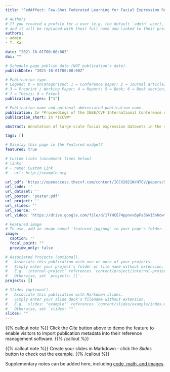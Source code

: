 ```yaml
---
title: "FedAffect: Few-Shot Federated Learning for Facial Expression Recognition"

# Authors
# If you created a profile for a user (e.g. the default `admin` user), write the username (folder name) here 
# and it will be replaced with their full name and linked to their profile.
authors:
- admin
- T. Kar

date: "2021-10-01T00:00:00Z"
doi: ""

# Schedule page publish date (NOT publication's date).
publishDate: "2021-10-01T00:00:00Z"

# Publication type.
# Legend: 0 = Uncategorized; 1 = Conference paper; 2 = Journal article;
# 3 = Preprint / Working Paper; 4 = Report; 5 = Book; 6 = Book section;
# 7 = Thesis; 8 = Patent
publication_types: ["1"]

# Publication name and optional abbreviated publication name.
publication: In *Proceedings of the IEEE/CVF International Conference on Computer Vision (ICCV) Workshops*
publication_short: In *ICCVW*

abstract: Annotation of large-scale facial expression datasets in the real world is a major challenge because of privacy concerns of the individuals due to which traditional supervised learning approaches won't scale. Moreover, training models on large curated datasets often leads to dataset bias which reduces generalizability for real world use. Federated learning is a recent paradigm for training models collaboratively with decentralized private data on user devices. **In this paper, we propose a few-shot federated learning framework which utilizes few samples of labeled private facial expression data to train local models in each training round and aggregates all the local model weights in the central server to get a globally optimal model. In addition, as the user devices are a large source of unlabeled data, we design a federated learning based self-supervised method to disjointly update the feature extractor network on unlabeled private facial data in order to learn robust and diverse face representations.** Experimental results by testing the globally trained model on benchmark datasets (FER-2013 and FERG) show comparable performance with state of the art centralized approaches. To the best of author's knowledge, this is the first work on few-shot federated learning for facial expression recognition.

tags: []

# Display this page in the Featured widget?
featured: true

# Custom links (uncomment lines below)
# links:
# - name: Custom Link
#   url: http://example.org

url_pdf: 'https://openaccess.thecvf.com/content/ICCV2021W/HTCV/papers/Shome_FedAffect_Few-Shot_Federated_Learning_for_Facial_Expression_Recognition_ICCVW_2021_paper.pdf'
url_code: ''
url_dataset: ''
url_poster: 'poster.pdf'
url_project: ''
url_slides: ''
url_source: ''
url_video: 'https://drive.google.com/file/d/17YHCE74ppnvv6pFa3GvI5nKowtlyvMD3/view?usp=sharing'

# Featured image
# To use, add an image named `featured.jpg/png` to your page's folder. 
image:
  caption: ''
  focal_point: ""
  preview_only: false

# Associated Projects (optional).
#   Associate this publication with one or more of your projects.
#   Simply enter your project's folder or file name without extension.
#   E.g. `internal-project` references `content/project/internal-project/index.md`.
#   Otherwise, set `projects: []`.
projects: []

# Slides (optional).
#   Associate this publication with Markdown slides.
#   Simply enter your slide deck's filename without extension.
#   E.g. `slides: "example"` references `content/slides/example/index.md`.
#   Otherwise, set `slides: ""`.
slides: ""
---
```


{{% callout note %}}
Click the *Cite* button above to demo the feature to enable visitors to import publication metadata into their reference management software.
{{% /callout %}}

{{% callout note %}}
Create your slides in Markdown - click the *Slides* button to check out the example.
{{% /callout %}}

Supplementary notes can be added here, including [code, math, and images](https://wowchemy.com/docs/writing-markdown-latex/).
